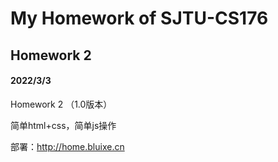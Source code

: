 # My Homework of SJTU-CS176

## Homework 2

#### 2022/3/3

Homework 2 （1.0版本） 

简单html+css，简单js操作

部署：http://home.bluixe.cn

